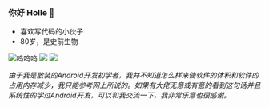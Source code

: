 ### 你好 Holle 👋

- 喜欢写代码的小伙子
- 80岁，是史前生物

<p align="start">
<img src="https://github-readme-stats.vercel.app/api?username=shizheng233&count_private=true" alt="呜呜呜"/>
<img src="https://github-readme-stats.vercel.app/api/top-langs/?username=shizheng233&&hide=tsql" />
<img src="https://github-profile-summary-cards.vercel.app/api/cards/profile-details?username=shizheng233&theme=vue"/>
 </p>

_由于我是散装的Android开发初学者，我并不知道怎么样来使软件的体积和软件的占用内存减少，我只能参考网上所说的。如果有大佬无意或有意的看到这句话并且系统性的学过Android开发，可以和我交流一下，我非常乐意也很感谢。_
